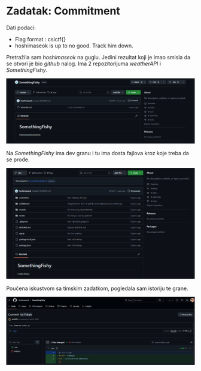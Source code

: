 # Zadatak: Commitment

Dati podaci:
- Flag format : csictf{}
- hoshimaseok is up to no good. Track him down.

Pretražila sam _hoshimaseok_ na guglu. Jedini rezultat koji je imao smisla da se otvori je bio _github_ nalog. Ima 2 repozitorijuma _weatherAPI_ i _SomethingFishy_.

![](img/commitment1.png)

Na _SomethingFishy_ ima dev granu i tu ima dosta fajlova kroz koje treba da se prođe. 

![](img/commitment2.png)

Poučena iskustvom sa timskim zadatkom, pogledala sam istoriju te grane.

![](img/commitment3.png)

